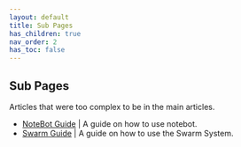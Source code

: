 ```yaml
---
layout: default
title: Sub Pages
has_children: true
nav_order: 2
has_toc: false
---
```


## Sub Pages

Articles that were too complex to be in the main articles.

- [NoteBot Guide](/subpage/NoteBotGuide.md) | A guide on how to use notebot.
- [Swarm Guide](/subpage/SwarmGuide.md) | A guide on how to use the Swarm System.